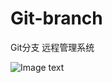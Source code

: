 # Git-branch
Git分支 远程管理系统

![Image text](https://github.com/yllg/Git-branch/blob/master/readme%20img/%E9%A1%B9%E7%9B%AE%E5%89%8D%E7%AB%AF%E7%95%8C%E9%9D%A2.png)

